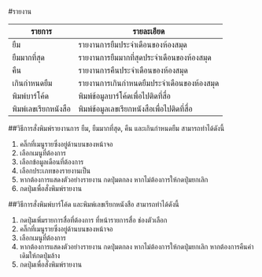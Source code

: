 #รายงาน


รายการ    | รายละเอียด
--------- | ------------
ยืม        |รายงานการยืมประจำเดือนของห้องสมุด
ยืมมากที่สุด  |รายงานการยืมมากที่สุดประจำเดือนของห้องสมุด
คืน        |รายงานการคืนประจำเดือนของห้องสมุด
เกินกำหนดยืม|รายงานการเกินกำหนดยืมประจำเดือนของห้องสมุด
พิมพ์บาร์โค้ด|พิมพ์ข้อมูลบาร์โค้ดเพื่อไปติดที่สื่อ
พิมพ์เลขเรียกหนังสือ|พิมพ์ข้อมูลเลขเรียกหนังสือเพื่อไปติดที่สื่อ

##วิธีการสั่งพิมพ์รายงานการ ยืม, ยืมมากที่สุด, คืน และเกินกำหนดยืม สามารถทำได้ดังนี้

1. คลิ๊กที่เมนูรายซึ่งอยู่ด้านบนของหน้าจอ
2. เลือกเมนูที่ต้องการ
3. เลือกข้อมูลเดือนที่ต้องการ
4. เลือกประเภทของรายงานเป็น
5. หากต้องการแสดงตัวอย่างรายงาน กดปุ่มตกลง หากไม่ต้องการให้กดปุ่มยกเลิก
6. กดปุ่มเพื่อสั่งพิมพ์รายงาน

##วิธีการสั่งพิมพ์บาร์โค้ด และพิมพ์เลขเรียกหนังสือ สามารถทำได้ดังนี้

1. กดปุ่มเพิ่มรายการสื่อที่ต้องการ ที่หน้ารายการสื่อ ช่องตัวเลือก
2. คลิ๊กที่เมนูรายซึ่งอยู่ด้านบนของหน้าจอ
3. เลือกเมนูที่ต้องการ
4. หากต้องการแสดงตัวอย่างรายงาน กดปุ่มตกลง หากไม่ต้องการให้กดปุ่มยกเลิก หากต้องการคืนค่าเดิมให้กดปุ่มล้าง
5. กดปุ่มเพื่อสั่งพิมพ์รายงาน